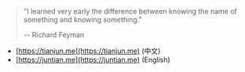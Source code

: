 > "I learned very early the difference between knowing the name of something and
> knowing something."
> 
> -- Richard Feyman

- [https://tianjun.me](https://tianjun.me) (中文)
- [https://juntian.me](https://juntian.me) (English)
